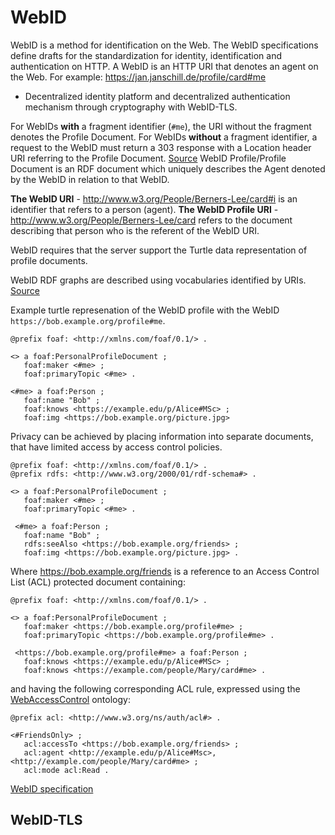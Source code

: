 # WebID

WebID is a method for identification on the Web.
The WebID specifications define drafts for the standardization for identity, identification and authentication on HTTP.
A WebID is an HTTP URI that denotes an agent on the Web.
For example: https://jan.janschill.de/profile/card#me

- Decentralized identity platform and decentralized authentication mechanism through cryptography with WebID-TLS.

For WebIDs **with** a fragment identifier (`#me`), the URI without the fragment denotes the Profile Document.
For WebIDs **without** a fragment identifier, a request to the WebID must return a 303 response with a Location header URI referring to the Profile Document. [Source](https://dvcs.w3.org/hg/WebID/raw-file/tip/spec/identity-respec.html#terminology)
WebID Profile/Profile Document is an RDF document which uniquely describes the Agent denoted by the WebID in relation to that WebID.

**The WebID URI** - http://www.w3.org/People/Berners-Lee/card#i is an identifier that refers to a person (agent).
**The WebID Profile URI** - http://www.w3.org/People/Berners-Lee/card refers to the document describing that person who is the referent of the WebID URI.

WebID requires that the server support the Turtle data representation of profile documents.

WebID RDF graphs are described using vocabularies identified by URIs. [Source](https://dvcs.w3.org/hg/WebID/raw-file/tip/spec/identity-respec.html#webid-profile-vocabulary)

Example turtle represenation of the WebID profile with the WebID `https://bob.example.org/profile#me`.

```
@prefix foaf: <http://xmlns.com/foaf/0.1/> .

<> a foaf:PersonalProfileDocument ;
   foaf:maker <#me> ;
   foaf:primaryTopic <#me> .

<#me> a foaf:Person ;
   foaf:name "Bob" ;
   foaf:knows <https://example.edu/p/Alice#MSc> ;
   foaf:img <https://bob.example.org/picture.jpg>
```

Privacy can be achieved by placing information into separate documents, that have limited access by access control policies.


```
@prefix foaf: <http://xmlns.com/foaf/0.1/> .
@prefix rdfs: <http://www.w3.org/2000/01/rdf-schema#> .

<> a foaf:PersonalProfileDocument ;
   foaf:maker <#me> ;
   foaf:primaryTopic <#me> .

 <#me> a foaf:Person ;
   foaf:name "Bob" ;
   rdfs:seeAlso <https://bob.example.org/friends> ;
   foaf:img <https://bob.example.org/picture.jpg> .
```

Where https://bob.example.org/friends is a reference to an Access Control List (ACL) protected document containing:

```
@prefix foaf: <http://xmlns.com/foaf/0.1/> .

<> a foaf:PersonalProfileDocument ;
   foaf:maker <https://bob.example.org/profile#me> ;
   foaf:primaryTopic <https://bob.example.org/profile#me> .

 <https://bob.example.org/profile#me> a foaf:Person ;
   foaf:knows <https://example.edu/p/Alice#MSc> ;
   foaf:knows <https://example.com/people/Mary/card#me> .
```

and having the following corresponding ACL rule, expressed using the [WebAccessControl](http://www.w3.org/wiki/WebAccessControl) ontology:

```
@prefix acl: <http://www.w3.org/ns/auth/acl#> .

<#FriendsOnly> ;
   acl:accessTo <https://bob.example.org/friends> ;
   acl:agent <http://example.edu/p/Alice#Msc>, <http://example.com/people/Mary/card#me> ;
   acl:mode acl:Read .
```

[WebID specification](https://dvcs.w3.org/hg/WebID/raw-file/tip/spec/identity-respec.html)

## WebID-TLS


